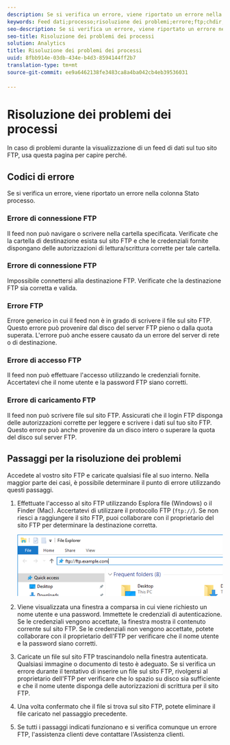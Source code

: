 ```yaml
---
description: Se si verifica un errore, viene riportato un errore nella colonna Stato processo.
keywords: Feed dati;processo;risoluzione dei problemi;errore;ftp;chdir;connect;login;put
seo-description: Se si verifica un errore, viene riportato un errore nella colonna Stato processo.
seo-title: Risoluzione dei problemi dei processi
solution: Analytics
title: Risoluzione dei problemi dei processi
uuid: 8fbb914e-03db-434e-b4d3-8594144ff2b7
translation-type: tm+mt
source-git-commit: ee9a6462138fe3483ca8a4ba042cb4eb39536031

---
```



# Risoluzione dei problemi dei processi

In caso di problemi durante la visualizzazione di un feed di dati sul tuo sito FTP, usa questa pagina per capire perché.

## Codici di errore

Se si verifica un errore, viene riportato un errore nella colonna Stato processo.

### Errore di connessione FTP

Il feed non può navigare o scrivere nella cartella specificata. Verificate che la cartella di destinazione esista sul sito FTP e che le credenziali fornite dispongano delle autorizzazioni di lettura/scrittura corrette per tale cartella.

### Errore di connessione FTP

Impossibile connettersi alla destinazione FTP. Verificate che la destinazione FTP sia corretta e valida.

### Errore FTP

Errore generico in cui il feed non è in grado di scrivere il file sul sito FTP. Questo errore può provenire dal disco del server FTP pieno o dalla quota superata. L'errore può anche essere causato da un errore del server di rete o di destinazione.

### Errore di accesso FTP

Il feed non può effettuare l'accesso utilizzando le credenziali fornite. Accertatevi che il nome utente e la password FTP siano corretti.

### Errore di caricamento FTP

Il feed non può scrivere file sul sito FTP. Assicurati che il login FTP disponga delle autorizzazioni corrette per leggere e scrivere i dati sul tuo sito FTP. Questo errore può anche provenire da un disco intero o superare la quota del disco sul server FTP.

## Passaggi per la risoluzione dei problemi

Accedete al vostro sito FTP e caricate qualsiasi file al suo interno. Nella maggior parte dei casi, è possibile determinare il punto di errore utilizzando questi passaggi.

1. Effettuate l'accesso al sito FTP utilizzando Esplora file (Windows) o il Finder (Mac). Accertatevi di utilizzare il protocollo FTP (`ftp://`). Se non riesci a raggiungere il sito FTP, puoi collaborare con il proprietario del sito FTP per determinare la destinazione corretta.

   ![Esplora file](assets/file_explorer.png)

2. Viene visualizzata una finestra a comparsa in cui viene richiesto un nome utente e una password. Immettete le credenziali di autenticazione. Se le credenziali vengono accettate, la finestra mostra il contenuto corrente sul sito FTP. Se le credenziali non vengono accettate, potete collaborare con il proprietario dell'FTP per verificare che il nome utente e la password siano corretti.
3. Caricate un file sul sito FTP trascinandolo nella finestra autenticata. Qualsiasi immagine o documento di testo è adeguato. Se si verifica un errore durante il tentativo di inserire un file sul sito FTP, rivolgersi al proprietario dell'FTP per verificare che lo spazio su disco sia sufficiente e che il nome utente disponga delle autorizzazioni di scrittura per il sito FTP.
4. Una volta confermato che il file si trova sul sito FTP, potete eliminare il file caricato nel passaggio precedente.
5. Se tutti i passaggi indicati funzionano e si verifica comunque un errore FTP, l'assistenza clienti deve contattare l'Assistenza clienti.
